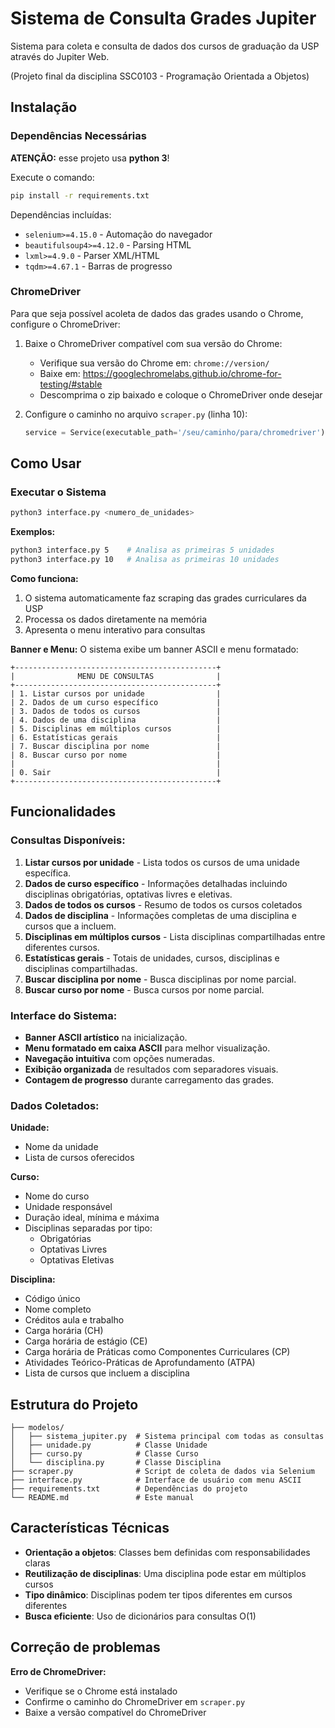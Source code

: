 # Sistema de Consulta Grades Jupiter

Sistema para coleta e consulta de dados dos cursos de graduação da USP através do Jupiter Web.

(Projeto final da disciplina SSC0103 - Programação Orientada a Objetos)

## Instalação

### Dependências Necessárias
**ATENÇÃO:** esse projeto usa **python 3**!

Execute o comando:

```bash
pip install -r requirements.txt
```

Dependências incluídas:
- `selenium>=4.15.0` - Automação do navegador
- `beautifulsoup4>=4.12.0` - Parsing HTML
- `lxml>=4.9.0` - Parser XML/HTML
- `tqdm>=4.67.1` - Barras de progresso

### ChromeDriver

Para que seja possível acoleta de dados das grades usando o Chrome, configure o ChromeDriver:

1. Baixe o ChromeDriver compatível com sua versão do Chrome:
   - Verifique sua versão do Chrome em: `chrome://version/`
   - Baixe em: https://googlechromelabs.github.io/chrome-for-testing/#stable
   - Descomprima o zip baixado e coloque o ChromeDriver onde desejar

2. Configure o caminho no arquivo `scraper.py` (linha 10):
   ```python
   service = Service(executable_path='/seu/caminho/para/chromedriver')
   ```

## Como Usar

### Executar o Sistema

```bash
python3 interface.py <numero_de_unidades>
```

**Exemplos:**
```bash
python3 interface.py 5    # Analisa as primeiras 5 unidades
python3 interface.py 10   # Analisa as primeiras 10 unidades
```

**Como funciona:**
1. O sistema automaticamente faz scraping das grades curriculares da USP
2. Processa os dados diretamente na memória
3. Apresenta o menu interativo para consultas

**Banner e Menu:**
O sistema exibe um banner ASCII e menu formatado:

```
+---------------------------------------------+
|              MENU DE CONSULTAS              |
+---------------------------------------------+
| 1. Listar cursos por unidade                |
| 2. Dados de um curso específico             |
| 3. Dados de todos os cursos                 |
| 4. Dados de uma disciplina                  |
| 5. Disciplinas em múltiplos cursos          |
| 6. Estatísticas gerais                      |
| 7. Buscar disciplina por nome               |
| 8. Buscar curso por nome                    |
|                                             |
| 0. Sair                                     |
+---------------------------------------------+
```

## Funcionalidades

### Consultas Disponíveis:

1. **Listar cursos por unidade** - Lista todos os cursos de uma unidade específica.
2. **Dados de curso específico** - Informações detalhadas incluindo disciplinas obrigatórias, optativas livres e eletivas.
3. **Dados de todos os cursos** - Resumo de todos os cursos coletados
4. **Dados de disciplina** - Informações completas de uma disciplina e cursos que a incluem.
5. **Disciplinas em múltiplos cursos** - Lista disciplinas compartilhadas entre diferentes cursos.
6. **Estatísticas gerais** - Totais de unidades, cursos, disciplinas e disciplinas compartilhadas.
7. **Buscar disciplina por nome** - Busca disciplinas por nome parcial.
8. **Buscar curso por nome** - Busca cursos por nome parcial.

### Interface do Sistema:

- **Banner ASCII artístico** na inicialização.
- **Menu formatado em caixa ASCII** para melhor visualização.
- **Navegação intuitiva** com opções numeradas.
- **Exibição organizada** de resultados com separadores visuais.
- **Contagem de progresso** durante carregamento das grades.

### Dados Coletados:

**Unidade:**
- Nome da unidade
- Lista de cursos oferecidos

**Curso:**
- Nome do curso
- Unidade responsável
- Duração ideal, mínima e máxima
- Disciplinas separadas por tipo:
  - Obrigatórias
  - Optativas Livres  
  - Optativas Eletivas

**Disciplina:**
- Código único
- Nome completo
- Créditos aula e trabalho
- Carga horária (CH)
- Carga horária de estágio (CE)
- Carga horária de Práticas como Componentes Curriculares (CP)
- Atividades Teórico-Práticas de Aprofundamento (ATPA)
- Lista de cursos que incluem a disciplina

## Estrutura do Projeto

```
├── modelos/
│   ├── sistema_jupiter.py  # Sistema principal com todas as consultas
│   ├── unidade.py          # Classe Unidade
│   ├── curso.py            # Classe Curso  
│   └── disciplina.py       # Classe Disciplina
├── scraper.py              # Script de coleta de dados via Selenium
├── interface.py            # Interface de usuário com menu ASCII
├── requirements.txt        # Dependências do projeto
└── README.md               # Este manual
```

## Características Técnicas

- **Orientação a objetos**: Classes bem definidas com responsabilidades claras
- **Reutilização de disciplinas**: Uma disciplina pode estar em múltiplos cursos
- **Tipo dinâmico**: Disciplinas podem ter tipos diferentes em cursos diferentes
- **Busca eficiente**: Uso de dicionários para consultas O(1)


## Correção de problemas

**Erro de ChromeDriver:**
- Verifique se o Chrome está instalado
- Confirme o caminho do ChromeDriver em `scraper.py`
- Baixe a versão compatível do ChromeDriver

